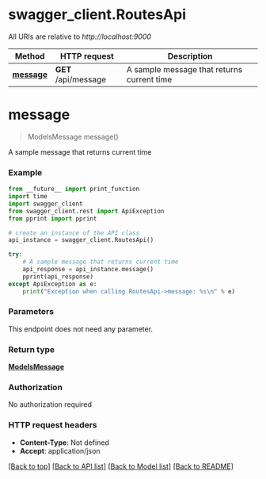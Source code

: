 # swagger_client.RoutesApi

All URIs are relative to *http://localhost:9000*

Method | HTTP request | Description
------------- | ------------- | -------------
[**message**](RoutesApi.md#message) | **GET** /api/message | A sample message that returns current time

# **message**
> ModelsMessage message()

A sample message that returns current time

### Example
```python
from __future__ import print_function
import time
import swagger_client
from swagger_client.rest import ApiException
from pprint import pprint

# create an instance of the API class
api_instance = swagger_client.RoutesApi()

try:
    # A sample message that returns current time
    api_response = api_instance.message()
    pprint(api_response)
except ApiException as e:
    print("Exception when calling RoutesApi->message: %s\n" % e)
```

### Parameters
This endpoint does not need any parameter.

### Return type

[**ModelsMessage**](ModelsMessage.md)

### Authorization

No authorization required

### HTTP request headers

 - **Content-Type**: Not defined
 - **Accept**: application/json

[[Back to top]](#) [[Back to API list]](../README.md#documentation-for-api-endpoints) [[Back to Model list]](../README.md#documentation-for-models) [[Back to README]](../README.md)

